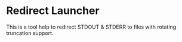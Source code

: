 # Redirect Launcher

This is a tool help to redirect STDOUT & STDERR to files with rotating truncation support.
